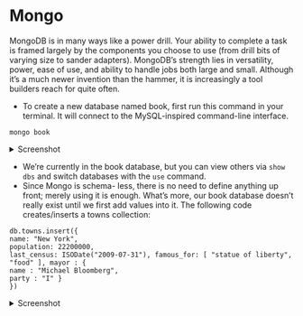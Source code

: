 # Mongo


MongoDB is in many ways like a power drill. Your ability to complete a task is framed largely by the components you choose to use (from drill bits of varying size to sander adapters). MongoDB’s strength lies in versatility, power, ease of use, and ability to handle jobs both large and small. Although it’s a much newer invention than the hammer, it is increasingly a tool builders reach for quite often.

* To create a new database named book, first run this command in your terminal. It will connect to the MySQL-inspired command-line interface.
```
mongo book
```
<details><summary>Screenshot</summary>
<p>
<a href='https://postimg.cc/3dmdd110' target='_blank'>
<img src='https://i.postimg.cc/PrFZVF8y/image.png' border='0' alt='image'>
</img>
</a>
</p>
</details>

* We’re currently in the book database, but you can view others via `show dbs` and switch databases with the `use` command.
* Since Mongo is schema- less, there is no need to define anything up front; merely using it is enough. What’s more, our book database doesn’t really exist until we first add values into it. The following code creates/inserts a towns collection:
```
db.towns.insert({
name: "New York",
population: 22200000,
last_census: ISODate("2009-07-31"), famous_for: [ "statue of liberty", "food" ], mayor : {
name : "Michael Bloomberg",
party : "I" }
})
```
<details><summary>Screenshot</summary>
<p>
<a href='https://postimg.cc/Xp85x3Gk' target='_blank'><img src='https://i.postimg.cc/cLqcxLd2/image.png' border='0' alt='image'/></a>
</img><p>Robo3T</p>
<a href='https://postimg.cc/pm3NpmQ0' target='_blank'><img src='https://i.postimg.cc/KY8mpL1y/image.png' border='0' alt='image'/></a>
</a>
</p>
</details>
